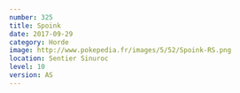```yaml
---
number: 325
title: Spoink
date: 2017-09-29
category: Horde
image: http://www.pokepedia.fr/images/5/52/Spoink-RS.png
location: Sentier Sinuroc
level: 10
version: AS
---
```

